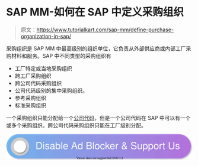 # SAP MM-如何在 SAP 中定义采购组织

> 原文：<https://www.tutorialkart.com/sap-mm/define-purchase-organization-in-sap/>

采购组织是 SAP MM 中最高级别的组织单位，它负责从外部供应商或内部工厂采购材料和服务。SAP 中不同类型的采购组织有

*   工厂特定或当地采购组织
*   跨工厂采购组织
*   跨公司代码采购组织
*   公司代码级别的集中采购组织。
*   参考采购组织
*   标准采购组织

一个采购组织只能分配给一个[公司代码](https://www.tutorialkart.com/sap-fico/define-company-code-in-sap/)，但是一个公司代码在 SAP 中可以有一个或多个采购组织。跨公司代码采购组织只能在工厂级别分配。

[![](img/925da31b32d6bc3827932f6c8afb11bb.png)](https://www.tutorialkart.com/)
